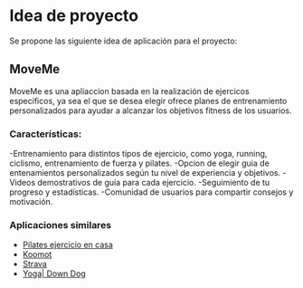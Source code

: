 # Idea de proyecto

Se propone las siguiente idea de aplicación para el proyecto:

## MoveMe

MoveMe es una apliaccion basada en la realización de ejercicos especificos, ya sea el que se desea elegir ofrece planes de entrenamiento personalizados para ayudar a alcanzar los objetivos fitness de los usuarios.

### Características:

-Entrenamiento para distintos tipos de ejercicio, como yoga, running, ciclismo, entrenamiento de fuerza y pilates.
-Opcion de elegir guia de entenamientos personalizados según tu nivel de experiencia y objetivos.
-Videos demostrativos de guía para cada ejercicio.
-Seguimiento de tu progreso y estadísticas.
-Comunidad de usuarios para compartir consejos y motivación.

### Aplicaciones similares

- [Pilates ejercicio en casa](https://play.google.com/store/apps/details?id=pilatesworkouts.loseweight.dailyyoga)
- [Koomot](https://play.google.com/store/search?q=komoot&c=apps)
- [Strava](https://play.google.com/store/search?q=strava&c=apps)
- [Yoga| Down Dog](https://play.google.com/store/apps/details?id=com.downdogapp)
